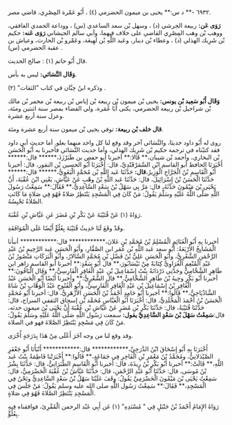 ٦٩٣٢ -** د س:** يحيى بن ميمون الحضرمي (٤) ، أَبُو عَمْرة المِصْرِي، قاضي مصر.

**رَوَى عَن:** ربيعة الجرشي (د) ، وسهل بْن سعد الساعدي (س) ، ووداعة الحمدي الغافقي، ووهب بْن وهب المِصْرِي القاضي على خلاف فيهما، وأبي سالم الجيشاني.**رَوَى عَنه:** حكيم بْن شَرِيك الهذلي (د) ، وعطاء بْن دينار، وعَبد اللَّهِ بْن لَهِيعَة، وعَمْرو بْن الحارث، وعياش بن عقبة الحضرمي (س) .

قال أَبُو حاتم (١) : صالح الحديث.

**وَقَال النَّسَائي:** ليس به بأس.

وذكره ابنُ حِبَّان في كتاب "الثقات" (٢) .

**وَقَال أَبُو سَعِيد بْن يونس:** يحيى بْن ميمون بْن ربيعة بْن إياس بْن ربيعة بْن مخمر بْن مالك بْن شراحيل بْن ربيعة الحضرمي، يكنى أَبَا عُمَرة، ولي القضاء بمصر سنة اثنتين ومئة، وعزل سنة أربع عشرة.

**قال خلف بْن ربيعة:** توفي يحيى بْن ميمون سنة أربع عشرة ومئة.

روى له أَبُو داود حديثا، والنَّسَائي آخر وقد وقع لنا كل واحد منهما بعلو. أما حديث أبي داود فقد كتبْناه في ترجمة حكيم بْن شَرِيك الهذلي، وأما حديث النَّسَائي فأخبرنا به أَبُو الْحَسَن بْن البخاري، وأحمد بْن شيبان،** قَالا:** أخبرنا أبو حفص بن طَبَرْزَذَ،****** قال:****** أَخْبَرَنَا الحافظ أبو القاسم ابْنِ السَّمَرْقَنْدِيِّ، قال: أَخْبَرَنَا أَبُو الحسين بْن النقور، قال: أخبرنا أَبُو الْقَاسِمِ بْنُ الْجَرَّاحِ الْوَزِيرُ،**قال:** حَدَّثَنَا عَبد اللَّهِ بْن مُحَمَّدٍ الْبَغَوِيُّ،****** قال:****** حَدَّثَنَا الْحَسَنُ بْنُ إِسْرَائِيلَ، قال: حَدَّثَنَا عَبد اللَّهِ بْنُ وهْبٍ عَنْ عَيَّاشٍ، يَعْنِي ابْنَ عُقْبَةَ، أَنَّ يَحْيَى بْنَ مَيْمُونَ حَدَّثَهُ، قال: مَرَّ بِي سَهْلُ بْنُ سَعْدٍ السَّاعِدِيُّ،** فَقَالَ:** سَمِعْتُ رَسُولَ اللَّهِ صَلَّى اللَّهُ عَلَيْهِ وسَلَّمَ يَقُولُ: مَنْ كَانَ فِي الْمَسْجِدِ يَنْتَظِرُ صَلاةً فَهُوَ فِي صَلاةٍ مَا كَانَتِ الصَّلاةُ تَحْبِسُهُ.

رَوَاهُ (١) عَنْ قُتَيْبَةَ عَنْ بَكْرِ بْنِ مُضَرَ عَنِ عَيَّاشِ بْنِ عُقْبَةَ.

وقَدْ وقَعَ لَنَا حَدِيثُ قُتَيْبَةَ بِعُلُوٍّ أَيْضًا عَلَى الْمُوَافَقَةِ.

أخبرنا بِهِ أَبُو الْغَنَائِمِ الْمُسْلِمُ بْنُ مُحَمَّدِ بْنِ عَلانَ،************ قال:************ أنبأنا الْمَشَايِخُ الأَرْبَعَةُ: أَبُو سعد عَبد اللَّهِ بْن عُمَر ابن الصَّفَّارِ، وأَبُو الْحَسَنِ عَبد الرَّحِيمِ بْنُ عَبْدِ الرَّحْمَنِ الشَّعْرِيُّ، وأَبُو الْحَسَنِ عَلِيُّ بْنُ فَضْلِ بْنِ مُحَمَّدٍ السَّالارُ، وأَبُو الْبَرَكَاتِ مَنْصُورُ بْنُ عَبْدِ الْمُنْعِمِ الْغُرَاوِيُّ كِتَابَةً مِنْ نَيْسَابُورَ،** قال أَبُو سَعْدٍ:** أخبرنا أبو القاسم زاهر ابن طَاهِرٍ الشَّحَّامِيُّ وجَدَّتِي دَرْدَانَةُ بِنْتُ إِسْمَاعِيلَ بْنِ عَبْدِ الْغَافِرِ الْفَارِسِيُّ،** وَقَال الْبَاقُونَ:** أخبرنا أَبُو بَكْرٍ وجِيهُ بْنُ طَاهِرٍ الشَّحَّامِيُّ.** قال الشَّعْرِيُّ:** وأخبرنا أَيْضًا أَبُو الْحَسَنِ عَبْدُ الْغَافِرِ بْنُ إِسْمَاعِيلَ بْنِ عَبْدِ الْغَافِرِ الْفَارِسِيُّ، وأَبُو الْفُتُوحِ عَبْدُ الْوَهَّابِ بْنُ شَاهْ الشَّاذْيَاخِيُّ،** قَالُوا:** أخبرنا أَبُو حَامِدٍ أَحْمَدُ بْنُ الْحَسَنِ الأَزْهَرِيُّ، قال: أخبرنا أَبُو مُحَمَّدٍ الْحَسَنُ بْنُ أَحْمَدَ الْمَخْلَدِيُّ، قال: أَخْبَرَنَا أَبُو الْعَبَّاسِ مُحَمَّد بْن إسحاق الثقفي السراج، قال: حَدَّثَنَا قُتَيْبَةُ، قال: حَدَّثَنَا بَكْرِ بْنِ مُضَرٍ عَنْ عَيَّاشِ بْنِ عُقْبَةَ أَنَّ يَحْيَى بْنَ ميمون حدثه، قال:**سَمِعْتُ سَهْلَ بْنَ سَعْدٍ السَّاعِدِيَّ يقول:** سمعت رَسُول اللَّهِ صَلَّى اللَّهُ عَلَيْهِ وسَلَّمَ يَقُولُ: مَنْ كَانَ فِي مَسْجِدٍ يَنْتَظِرُ الصَّلاةَ فهو في الصلاة.

وقد وقع لنا من وجه آخَرَ أَعْلَى مِنْ هَذَا بِدَرَجَةٍ أُخْرَى.

أَخْبَرَنَا بِهِ أَبُو إِسْحَاقَ ابْنُ الدَّرَجِيِّ،************ قال:************ أَنْبَأَنَا أَبُو جَعْفَرٍ الصَّيْدَلانِيُّ، ومُحَمَّدُ بْنُ مَعْمَرِ بْنِ الْفَاخِرِ فِي جَمَاعَةٍ،** قَالُوا:** أَخْبَرَتْنا فَاطِمَةُ بِنْتُ عَبد اللَّهِ،** قَالَتْ:** أخبرنا أَبُو بَكْرِ بْنُ رِيذَةَ، قال: أخبرنا أَبُو الْقَاسِمِ الطَّبَرَانِيُّ، قال: حَدَّثَنَا بِشْرُ بْنُ مُوسَى، قال: حَدَّثَنَا أَبُو عَبْدِ الرَّحْمَنِ، قال: حَدَّثَنَا عَيَّاشُ بْنُ عُقْبَةَ الْحَضْرَمِيُّ، قال: سَمِعْتُ يَحْيَى بْنَ مَيْمُونَ الْحَضْرَمِيَّ يَقُولُ: وقَفَ عَلَيْنَا سَهْلُ بْنُ سَعْدٍ السَّاعِدِيُّ ونَحْنُ فِي الْمَسْجِدِ،** فَقَالَ:** سَمِعْتُ رَسُول اللَّهِ صلى الله عليه وسلم يَقُولُ: مَنْ جَلَسَ فِي الْمَسْجِدِ يَنْتَظِرُ الصَّلاةَ فَهُوَ فِي صَلاةٍ.

رَوَاهُ الإِمَامُ أَحْمَدُ بْنُ حَنْبَلٍ فِي " مُسْنَدِهِ" (١) عَن أَبِي عَبْد الرحمن الْمُقْرِئ، فوافقناه فِيهِ بِعُلُوٍّ.